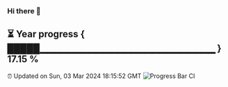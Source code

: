 ### Hi there 👋
⏳ Year progress { █████▁▁▁▁▁▁▁▁▁▁▁▁▁▁▁▁▁▁▁▁▁▁▁▁▁ } 17.15 %
---
⏰ Updated on Sun, 03 Mar 2024 18:15:52 GMT
![Progress Bar CI](https://github.com/liununu/liununu/workflows/Progress%20Bar%20CI/badge.svg)
